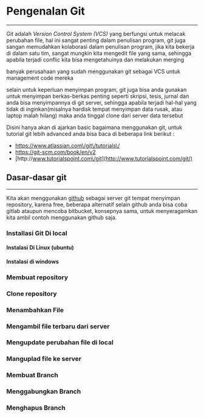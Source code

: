 # Pengenalan Git

---

Git adalah _Version Control System \(VCS\)_  yang berfungsi untuk melacak perubahan file, hal ini sangat penting dalam penulisan program, git juga sangan memudahkan kolaborasi dalam penulisan program, jika kita bekerja di dalam satu tim, sangat mungkin kita mengedit file yang sama, sehingga apabila terjadi conflic kita bisa mengetahuinya dan melakukan merging

banyak perusahaan yang sudah menggunakan git sebagai VCS untuk management code mereka

selain untuk keperluan menyimpan program, git juga bisa anda gunakan untuk menyimpan berkas-berkas penting seperti skripsi, tesis, jurnal dan anda bisa menyimpannya di git server, sehingga apabila terjadi hal-hal yang tidak di inginkan\(misalnya hardisk tempat menyimpan data rusak, atau laptop malah hilang\) maka anda tinggal clone dari server data tersebut

Disini hanya akan di ajarkan basic bagaimana menggunakan git, untuk tutorial git lebih advanced anda bisa baca di beberapa link berikut :

* [https:\/\/www.atlassian.com\/git\/tutorials\/ ](https://www.atlassian.com/git/tutorials/)
* [https:\/\/git-scm.com\/book\/en\/v2](https://git-scm.com/book/en/v2)
* [http:\/\/www.tutorialspoint.com\/git](http://www.tutorialspoint.com/git/)

## Dasar-dasar git

---

Kita akan menggunakan [github](https://github.com) sebagai server git tempat menyimpan repository, karena free, beberapa alternatif selain github anda bisa coba gitlab ataupun mencoba bitbucket, konsepnya sama, untuk menyeragamkan kita ambil contoh menggunakan github saja.

### Installasi Git Di local

#### Instalasi Di Linux \(ubuntu\)

#### Instalasi di windows

### Membuat repository

### Clone repository

### Menambahkan File

### Mengambil file terbaru dari server

### Mengupdate perubahan file di local

### Manguplad file ke server

### Membuat Branch

### Menggabungkan Branch

### Menghapus Branch

